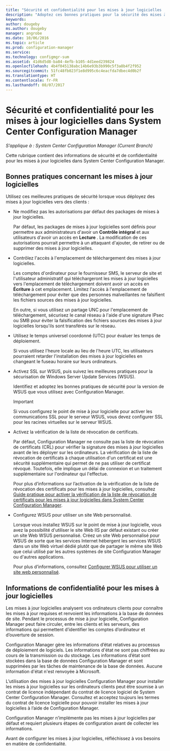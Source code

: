 ```yaml
---
title: "Sécurité et confidentialité pour les mises à jour logicielles | Microsoft Docs"
description: "Adoptez ces bonnes pratiques pour la sécurité des mises à jour logicielles et découvrez comment Configuration Manager gère les informations de confidentialité."
keywords: 
author: dougeby
ms.author: dougeby
manager: angrobe
ms.date: 10/06/2016
ms.topic: article
ms.prod: configuration-manager
ms.service: 
ms.technology: configmgr-sum
ms.assetid: 41d6d5d8-ba84-4efb-b105-4d1eed239824
ms.openlocfilehash: 4b4f045138abc14b6e93b3b990c5f3a8b4f2f952
ms.sourcegitcommit: 51fc48fb023f1e8d995c6c4eacfda7dbec4d0b2f
ms.translationtype: HT
ms.contentlocale: fr-FR
ms.lasthandoff: 08/07/2017
---
```

# <a name="security-and-privacy-for-software-updates-in-system-center-configuration-manager"></a>Sécurité et confidentialité pour les mises à jour logicielles dans System Center Configuration Manager

*S’applique à : System Center Configuration Manager (Current Branch)*

Cette rubrique contient des informations de sécurité et de confidentialité pour les mises à jour logicielles dans System Center Configuration Manager.  

##  <a name="BKMK_Security_HardwareInventory"></a> Bonnes pratiques concernant les mises à jour logicielles  
 Utilisez ces meilleures pratiques de sécurité lorsque vous déployez des mises à jour logicielles vers des clients :  

-   Ne modifiez pas les autorisations par défaut des packages de mises à jour logicielles.  

     Par défaut, les packages de mises à jour logicielles sont définis pour permettre aux administrateurs d'avoir un **Contrôle intégral** et aux utilisateurs d'avoir un accès en **Lecture** . La modification de ces autorisations pourrait permettre à un attaquant d'ajouter, de retirer ou de supprimer des mises à jour logicielles.  

-   Contrôlez l'accès à l'emplacement de téléchargement des mises à jour logicielles.  

     Les comptes d'ordinateur pour le fournisseur SMS, le serveur de site et l'utilisateur administratif qui téléchargeront les mises à jour logicielles vers l'emplacement de téléchargement doivent avoir un accès en **Écriture** à cet emplacement. Limitez l'accès à l'emplacement de téléchargement pour éviter que des personnes malveillantes ne falsifient les fichiers sources des mises à jour logicielles.  

     En outre, si vous utilisez un partage UNC pour l'emplacement de téléchargement, sécurisez le canal réseau à l'aide d'une signature IPsec ou SMB pour éviter la falsification des fichiers sources des mises à jour logicielles lorsqu'ils sont transférés sur le réseau.  

-   Utilisez le temps universel coordonné (UTC) pour évaluer les temps de déploiement.  

     Si vous utilisez l'heure locale au lieu de l'heure UTC, les utilisateurs pourraient retarder l'installation des mises à jour logicielles en changeant le fuseau horaire sur leurs ordinateurs.  

-   Activez SSL sur WSUS, puis suivez les meilleures pratiques pour la sécurisation de Windows Server Update Services (WSUS).  

     Identifiez et adoptez les bonnes pratiques de sécurité pour la version de WSUS que vous utilisez avec Configuration Manager.  

    > [!IMPORTANT]  
    >  Si vous configurez le point de mise à jour logicielle pour activer les communications SSL pour le serveur WSUS, vous devez configurer SSL pour les racines virtuelles sur le serveur WSUS.  

-   Activez la vérification de la liste de révocation de certificats.  

     Par défaut, Configuration Manager ne consulte pas la liste de révocation de certificats (CRL) pour vérifier la signature des mises à jour logicielles avant de les déployer sur les ordinateurs. La vérification de la liste de révocation de certificats à chaque utilisation d'un certificat est une sécurité supplémentaire qui permet de ne pas utiliser de certificat révoqué. Toutefois, elle implique un délai de connexion et un traitement supplémentaire sur l'ordinateur qui l'effectue.  

     Pour plus d’informations sur l’activation de la vérification de la liste de révocation des certificats pour les mises à jour logicielles, consultez [Guide pratique pour activer la vérification de la liste de révocation de certificats pour les mises à jour logicielles dans System Center Configuration Manager](../get-started/manage-settings-for-software-updates.md#crl-checking-for-software-updates).  

-   Configurez WSUS pour utiliser un site Web personnalisé.  

     Lorsque vous installez WSUS sur le point de mise à jour logicielle, vous avez la possibilité d'utiliser le site Web IIS par défaut existant ou créer un site Web WSUS personnalisé. Créez un site Web personnalisé pour WSUS de sorte que les services Internet hébergent les services WSUS dans un site Web virtuel dédié plutôt que de partager le même site Web que celui utilisé par les autres systèmes de site Configuration Manager ou d'autres applications.  

     Pour plus d’informations, consultez [Configurer WSUS pour utiliser un site web personnalisé](plan-for-software-updates.md#BKMK_CustomWebSite).  

##  <a name="BKMK_Privacy_HardwareInventory"></a> Informations de confidentialité pour les mises à jour logicielles  
 Les mises à jour logicielles analysent vos ordinateurs clients pour connaître les mises à jour requises et renvoient les informations à la base de données de site. Pendant le processus de mise à jour logicielle, Configuration Manager peut faire circuler, entre les clients et les serveurs, des informations qui permettent d’identifier les comptes d’ordinateur et d’ouverture de session.  

 Configuration Manager gère les informations d’état relatives au processus de déploiement de logiciels. Les informations d'état ne sont pas chiffrées au cours de la transmission ou du stockage. Les informations d’état sont stockées dans la base de données Configuration Manager et sont supprimées par les tâches de maintenance de la base de données. Aucune information d'état n'est renvoyée à Microsoft.  

 L’utilisation des mises à jour logicielles Configuration Manager pour installer les mises à jour logicielles sur les ordinateurs clients peut être soumise à un contrat de licence indépendant du contrat de licence logiciel de System Center Configuration Manager. Consultez et acceptez toujours les termes du contrat de licence logicielle pour pouvoir installer les mises à jour logicielles à l’aide de Configuration Manager.  

 Configuration Manager n’implémente pas les mises à jour logicielles par défaut et requiert plusieurs étapes de configuration avant de collecter les informations.  

 Avant de configurer les mises à jour logicielles, réfléchissez à vos besoins en matière de confidentialité.  
